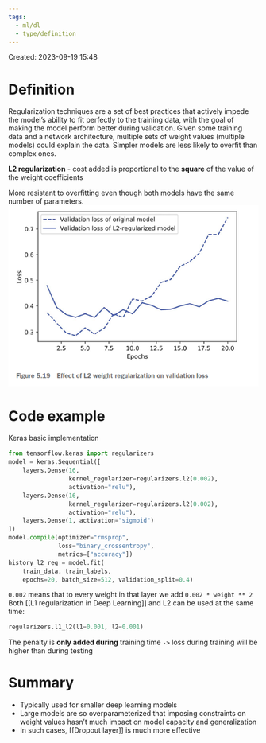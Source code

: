 ```yaml
---
tags:
  - ml/dl
  - type/definition
---
```

Created: 2023-09-19 15:48
# Definition

Regularization techniques are a set of best practices that actively impede the model’s ability to fit perfectly to the training data, with the goal of making the model perform better during validation. Given some training data and a network architecture, multiple sets of weight values (multiple models) could explain the data. Simpler models are less likely to overfit than complex ones.

**L2 regularization** - cost added is proportional to the **square** of the value of the weight coefficients

More resistant to overfitting even though both models have the same number of parameters.
![](/img/overfitting-l2.png)

# Code example
Keras basic implementation
```python
from tensorflow.keras import regularizers
model = keras.Sequential([
    layers.Dense(16,
                 kernel_regularizer=regularizers.l2(0.002),
                 activation="relu"),
    layers.Dense(16,
                 kernel_regularizer=regularizers.l2(0.002),
                 activation="relu"),
    layers.Dense(1, activation="sigmoid")
])
model.compile(optimizer="rmsprop",
              loss="binary_crossentropy",
              metrics=["accuracy"])
history_l2_reg = model.fit(
    train_data, train_labels,
    epochs=20, batch_size=512, validation_split=0.4)
```
`0.002` means that to every weight in that layer we add `0.002 * weight ** 2
`
Both [[L1 regularization in Deep Learning]] and L2 can be used at the same time:
```python
regularizers.l1_l2(l1=0.001, l2=0.001)
```
The penalty is **only added during** training time `->` loss during training will be higher than during testing

# Summary 
- Typically used for smaller deep learning models
- Large models are so overparameterized that imposing constraints on weight values hasn’t much impact on model capacity and generalization
- In such cases, [[Dropout layer]] is much more effective